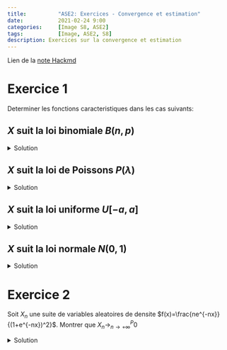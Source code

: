 ```yaml
---
title:          "ASE2: Exercices - Convergence et estimation"
date:           2021-02-24 9:00
categories:     [Image S8, ASE2]
tags:           [Image, ASE2, S8]
description: Exercices sur la convergence et estimation
---
```

Lien de la [note Hackmd](https://hackmd.io/@lemasymasa/BkBV8jmMO)

# Exercice 1
Determiner les fonctions caracteristiques dans les cas suivants:
## $X$ suit la loi binomiale $B(n,p)$
<details markdown="1"><summary>Solution</summary>
$X$ suit la loi $B(n,p)$.
$X$ est une somme independante de variables de Bernoulli $B(p)$.

$$
X = \sum^n_{j=1}X_j
$$

ou $X_j\to B(p) \forall j = 1,..., n$

D'apres le cours, on a calcule la fonction caracteristique de Bernouilli $\phi_{x_j}(t) = q + pe^{it}$ avec $q = 1-p$ or les $X_i$ sont independantes"

$$
\phi_{\sum_{j=1}^{k}X_j} = \Pi^k_{j=1}\phi_{X_j}(t) = (q+pe^{it})^n
$$

Remarque: Comme 2e methode on peut calculer directement $\phi_X(t)$, $X\to B(n,p)$

$$
\begin{aligned}
\phi_X(t) &= \sum^n_{k=0}e^{itk}P(X=k)\\
&= \sum^n_{k=0}e^{itk}\binom{n}{k}p^k(1-p)^{n-k} \\
&= \sum^n_{k=0}\binom{n}{k}(pe^{it})^k(a-p)^{n-k}\\
&= (1-p+pe^{it})^n \text{ (Netwon)}\\
&= (q+pe^{it})
\end{aligned}
$$

</details>

## $X$ suit la loi de Poissons $P(\lambda)$
<details markdown="1">
<summary>Solution</summary>
$X\to P(\lambda)$ Poisson de parametre $\lambda$.

$$
\begin{aligned}
P(X=k) &= e^{-\lambda}\frac{\lambda^k}{k!} \forall k\in\mathbb N\\
\phi_X(t) &= \sum_{k=0}^{+\infty}e^{itk}P(X=k) = \sum_{k=0}^{+\infty}e^{itk}e^{-\lambda}\frac{\lambda^k}{k!}\\
&=e^{-\lambda}\sum_{k=0}^{+\infty}\frac{(\lambda e^{it})^{k}}{k!}\\
\end{aligned}
$$

Rappel: $\sum_0^{+\infty}\frac{x^k}{k!} = e^x$

Donc:

$$
\begin{aligned}
phi_X(t) &= e^{-\lambda}\exp(\lambda e^{it})\\
&= \exp(-\lambda+\lambda e^{it})
\end{aligned}
$$

</details>

## $X$ suit la loi uniforme $U[-a,a]$
<details markdown="1">
<summary>Solution</summary>
$X\to U_{[-a, a]}$ (Loi uniforme sur $[-a, a]$)
Sa densite est:
$$
f(x)=
\begin{cases}
    \frac{1}{2a} &\forall x\in [-a, a]\\
    0 &\text{sinon}
\end{cases}
$$

Donc:

$$
\begin{aligned}
\phi_X(t) &= \int_{\mathbb R}e^{itx}f(x)dx = \frac{1}{2a}\int_{-a}^ae^{itx}dx\\
&= \frac{1}{2a}\biggr[\frac{e^{itx}}{it}\biggr]^a_{-a} = \frac{1}{2a}\biggr(\frac{e^{ita} - e^{-ita}}{it}\biggr)\\
&\Rightarrow \phi_X(t) = \frac{2i\sin(at)}{2ait} = \frac{sin(at)}{at}
\end{aligned}
$$

</details>

## $X$ suit la loi normale $N(0,1)$
<details markdown="1">
<summary>Solution</summary>
$X\to N(0,1)$ (Loi normale centree reduite)
En utilisant la formule de Mac-Laurin:

$$
\phi_X(t) = \sum_{k=0}^{+\infty}\frac{t^k}{k!}i^kE(X^k)
$$

or $X\to N(0,1)$

$E(X^k) = 0$ si $k$ impair et $E(X^{2k}) = \frac{(2k)!}{2^kk!}$

Donc:

$$
\begin{aligned}
\phi_X(t) &= \sum_{k=0}^{+\infty}\frac{(-\frac{t^2}{2})^2}{k!} \\
&= e^{-\frac{t^2}{2}}
\end{aligned}
$$

</details>

# Exercice 2
Soit $X_n$ une suite de variables aleatoires de densite $f(x)=\frac{ne^{-nx}}{(1+e^{-nx})^2}$.
Montrer que $X_n\to^P_{n\to+\infty}0$

<details markdown="1">
<summary>Solution</summary>
$X_n$ suite de VA

$f_n(x) = \frac{ne^{-nx}}{(1+e^{-nx})^2}$

On veut montrer que $X_n\to^P_{n\to+\infty}0$

$$
\begin{aligned}
P(\vert X_n\vert\gt\varepsilon) &= 1 - P(\vert X_n\vert\le\varepsilon)\\
&= 1 - P(-\varepsilon\le X_n\le\varepsilon)\\
&= 1 - \int_{-\varepsilon}^{\varepsilon}f_n(x)dx\\
&= 1-\int_{-\varepsilon}^{\varepsilon}\frac{ne^{-nx}}{(1+e^{-nx})^2}dx\\
&= 1 - \biggr[\frac{1}{1+e^{-nx}}\biggr]_{-\varepsilon}^{\varepsilon} = 1-\frac{1}{1+e^{-n\varepsilon}}+\frac{1}{1+e^{n\varepsilon}}\\
\lim_{n\to+\infty}P(\vert X_n\vert\gt\varepsilon) &= 1- 1 + 0 =0\\
\end{aligned}\\
$$

Donc $X_n\to^{P}_{n\to+\infty}0$
</details>